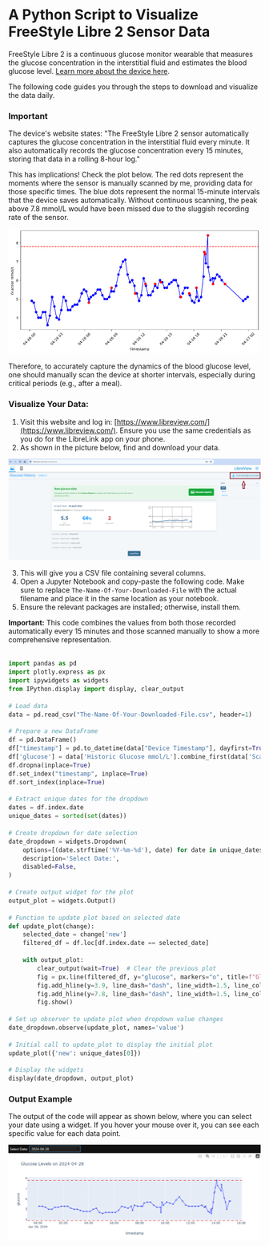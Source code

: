# A Python Script to Visualize FreeStyle Libre 2 Sensor Data

FreeStyle Libre 2 is a continuous glucose monitor wearable that measures the glucose concentration in the interstitial fluid and estimates the blood glucose level. [Learn more about the device here](https://www.freestyle.abbott/).

The following code guides you through the steps to download and visualize the data daily.

### Important

The device's website states: "The FreeStyle Libre 2 sensor automatically captures the glucose concentration in the interstitial fluid every minute. It also automatically records the glucose concentration every 15 minutes, storing that data in a rolling 8-hour log."

This has implications! Check the plot below. The red dots represent the moments where the sensor is manually scanned by me, providing data for those specific times. The blue dots represent the normal 15-minute intervals that the device saves automatically. Without continuous scanning, the peak above 7.8 mmol/L would have been missed due to the sluggish recording rate of the sensor.

![issue](https://github.com/Aminsinichi/Libre2/blob/main/pic/issue.png)

Therefore, to accurately capture the dynamics of the blood glucose level, one should manually scan the device at shorter intervals, especially during critical periods (e.g., after a meal).

### Visualize Your Data:

1. Visit this website and log in: [https://www.libreview.com/](https://www.libreview.com/). Ensure you use the same credentials as you do for the LibreLink app on your phone.
2. As shown in the picture below, find and download your data.

![libreview](https://github.com/Aminsinichi/Libre2/blob/main/pic/libreview.png)

3. This will give you a CSV file containing several columns.
4. Open a Jupyter Notebook and copy-paste the following code. Make sure to replace `The-Name-Of-Your-Downloaded-File` with the actual filename and place it in the same location as your notebook.
5. Ensure the relevant packages are installed; otherwise, install them.  

**Important:** This code combines the values from both those recorded automatically every 15 minutes and those scanned manually to show a more comprehensive representation.

```Python 

import pandas as pd
import plotly.express as px
import ipywidgets as widgets
from IPython.display import display, clear_output

# Load data
data = pd.read_csv("The-Name-Of-Your-Downloaded-File.csv", header=1)

# Prepare a new DataFrame
df = pd.DataFrame()
df["timestamp"] = pd.to_datetime(data["Device Timestamp"], dayfirst=True)
df['glucose'] = data['Historic Glucose mmol/L'].combine_first(data['Scan Glucose mmol/L'])
df.dropna(inplace=True)
df.set_index("timestamp", inplace=True)
df.sort_index(inplace=True)

# Extract unique dates for the dropdown
dates = df.index.date
unique_dates = sorted(set(dates))

# Create dropdown for date selection
date_dropdown = widgets.Dropdown(
    options=[(date.strftime('%Y-%m-%d'), date) for date in unique_dates],
    description='Select Date:',
    disabled=False,
)

# Create output widget for the plot
output_plot = widgets.Output()

# Function to update plot based on selected date
def update_plot(change):
    selected_date = change['new']
    filtered_df = df.loc[df.index.date == selected_date]
    
    with output_plot:
        clear_output(wait=True)  # Clear the previous plot
        fig = px.line(filtered_df, y="glucose", markers="o", title=f"Glucose Levels on {selected_date.strftime('%Y-%m-%d')}")
        fig.add_hline(y=3.9, line_dash="dash", line_width=1.5, line_color="red")
        fig.add_hline(y=7.8, line_dash="dash", line_width=1.5, line_color="red")
        fig.show()

# Set up observer to update plot when dropdown value changes
date_dropdown.observe(update_plot, names='value')

# Initial call to update_plot to display the initial plot
update_plot({'new': unique_dates[0]})

# Display the widgets
display(date_dropdown, output_plot)

```
### Output Example
The output of the code will appear as shown below, where you can select your date using a widget. If you hover your mouse over it, you can see each specific value for each data point.

![output](https://github.com/Aminsinichi/Libre2/blob/main/pic/output.png)